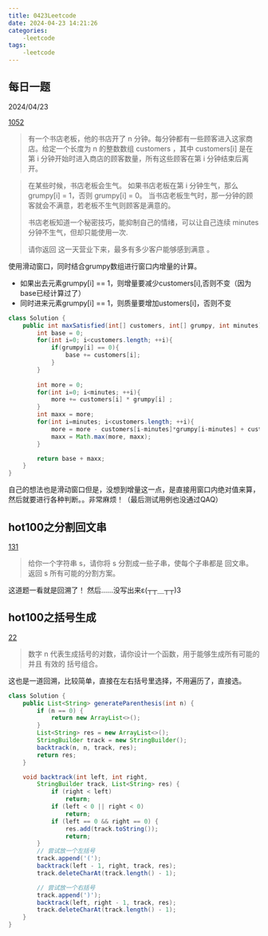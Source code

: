 ```yaml
---
title: 0423Leetcode
date: 2024-04-23 14:21:26
categories:
    -leetcode
tags:
    -leetcode
---
```


## 每日一题
2024/04/23

[1052](https://leetcode.cn/problems/grumpy-bookstore-owner/description/)
> 有一个书店老板，他的书店开了 n 分钟。每分钟都有一些顾客进入这家商店。给定一个长度为 n 的整数数组 customers ，其中 customers[i] 是在第 i 分钟开始时进入商店的顾客数量，所有这些顾客在第 i 分钟结束后离开。

<!--more-->
> 在某些时候，书店老板会生气。 如果书店老板在第 i 分钟生气，那么 grumpy[i] = 1，否则 grumpy[i] = 0。
> 当书店老板生气时，那一分钟的顾客就会不满意，若老板不生气则顾客是满意的。
> 
> 书店老板知道一个秘密技巧，能抑制自己的情绪，可以让自己连续 minutes 分钟不生气，但却只能使用一次.
> 
> 请你返回 这一天营业下来，最多有多少客户能够感到满意 。


使用滑动窗口，同时结合grumpy数组进行窗口内增量的计算。
* 如果出去元素grumpy[i] == 1，则增量要减少customers[i],否则不变（因为base已经计算过了）
* 同时进来元素grumpy[i] == 1，则质量要增加ustomers[i]，否则不变

```java
class Solution {
    public int maxSatisfied(int[] customers, int[] grumpy, int minutes) {
        int base = 0;
        for(int i=0; i<customers.length; ++i){
            if(grumpy[i] == 0){
                base += customers[i];
            }
        }
        
        int more = 0;
        for(int i=0; i<minutes; ++i){
            more += customers[i] * grumpy[i] ;
        }
        int maxx = more;
        for(int i=minutes; i<customers.length; ++i){
            more = more - customers[i-minutes]*grumpy[i-minutes] + customers[i]*grumpy[i];
            maxx = Math.max(more, maxx);
        }

        return base + maxx;
    }
}
```

自己的想法也是滑动窗口但是，没想到增量这一点，是直接用窗口内绝对值来算，然后就要进行各种判断。。非常麻烦！（最后测试用例也没通过QAQ）


## hot100之分割回文串

[131](https://leetcode.cn/problems/palindrome-partitioning/?envType=study-plan-v2&envId=top-100-liked)
> 给你一个字符串 s，请你将 s 分割成一些子串，使每个子串都是 
回文串。返回 s 所有可能的分割方案。

这道题一看就是回溯了！
然后……没写出来ε(┬┬＿┬┬)3


## hot100之括号生成

[22](https://leetcode.cn/problems/generate-parentheses/?envType=study-plan-v2&envId=top-100-liked)
>数字 n 代表生成括号的对数，请你设计一个函数，用于能够生成所有可能的并且 有效的 括号组合。

这也是一道回溯，比较简单，直接在左右括号里选择，不用遍历了，直接选。
```java
class Solution {
    public List<String> generateParenthesis(int n) {
        if (n == 0) {
            return new ArrayList<>();
        }
        List<String> res = new ArrayList<>();
        StringBuilder track = new StringBuilder();
        backtrack(n, n, track, res);
        return res;
    }

    void backtrack(int left, int right,
        StringBuilder track, List<String> res) {
            if (right < left)
                return;
            if (left < 0 || right < 0)
                return;
            if (left == 0 && right == 0) {
                res.add(track.toString());
                return;
        }
        // 尝试放一个左括号
        track.append('('); 
        backtrack(left - 1, right, track, res);
        track.deleteCharAt(track.length() - 1); 

        // 尝试放一个右括号
        track.append(')'); 
        backtrack(left, right - 1, track, res);
        track.deleteCharAt(track.length() - 1); 
    }
}
```